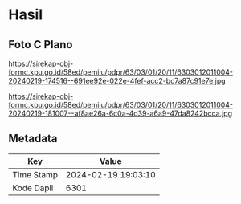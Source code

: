 # Hasil

## Foto C Plano

https://sirekap-obj-formc.kpu.go.id/58ed/pemilu/pdpr/63/03/01/20/11/6303012011004-20240219-174516--691ee92e-022e-4fef-acc2-bc7a87c91e7e.jpg

https://sirekap-obj-formc.kpu.go.id/58ed/pemilu/pdpr/63/03/01/20/11/6303012011004-20240219-181007--af8ae26a-6c0a-4d39-a6a9-47da8242bcca.jpg


## Metadata

| Key        | Value               |
| ---------- | ------------------- |
| Time Stamp | 2024-02-19 19:03:10 |
| Kode Dapil | 6301                |



